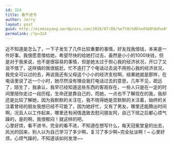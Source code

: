 ```yaml
---
id: 324
title: 看不进书
author: Jerry
layout: post
guid: http://miemieyang.wordpress.com/2010/07/08/%e7%9c%8b%e4%b8%8d%e8%bf%9b%e4%b9%a6
permalink: /?p=324
---
```

近不知道是怎么了，一下子发生了几件比较重要的事情，好友找我借钱，本来是一件好事，我很愿意借给她，希望尽快的给她打过去，虽然是小小的1000块钱，但是对于我来说，也不是很容易的事情，但是她太过于担心我的经济状况，开口了又说不借了，这样搞的我很尴尬，忙不迭打了个电话过去说不用担心我的经济状况，我完全可以过的去，再说我还有父母这个小小的经济支柱啊，结果她就是那样，在电话里说了近一个小时，她尽然没有理会我打电话过去的意思，几年不见，疏远了，陌生了，我承认，我早已经知道这些东西的客观存在，一些人只是在一定的时间里陪你走过一段历程，生命还是靠自己的，而她，一点也不了解现在的我，我却还是比较了解她，因为我默默的关注在，我不晓得她是否默默的关注着，始终的关注着曾经的朋友我想已经不可能了，因为她好忙，又有了男友，哪里还能腾出时间啊，况且人以工作起来，哪里还有闲情逸致去慰问朋友阿，自己下班之后都心烦气躁的，是的啊，我很郁闷！就这样的吧。  
心里好烦，看不进书，完全的看不进，不知道在想写什么，每天冠冕堂皇的出去，风光的回来，别人以为自己学习了多少啊，复习了多少啊~完全扯淡啊！~ 心里好烦，心烦气躁的，不知道该如何发泄~~